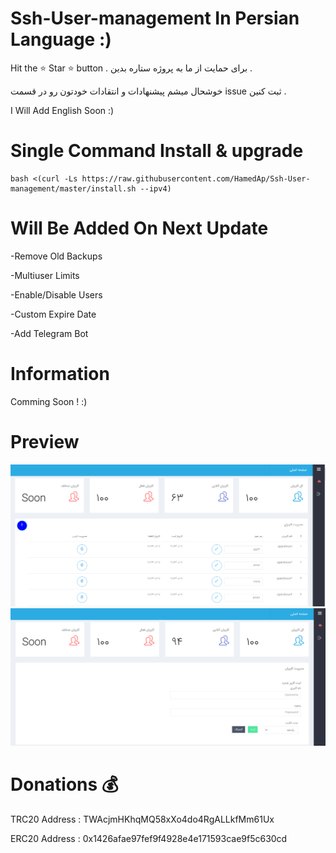 # Ssh-User-management In Persian Language :)
Hit the ⭐ Star ⭐ button .
برای حمایت از ما به پروژه ستاره بدین . 

خوشحال میشم پیشنهادات و انتقادات خودتون رو در قسمت issue ثبت کنین .

I Will Add English Soon :)

# Single Command Install & upgrade


````
bash <(curl -Ls https://raw.githubusercontent.com/HamedAp/Ssh-User-management/master/install.sh --ipv4)
````
# Will Be Added On Next Update 

-Remove Old Backups

-Multiuser Limits 

-Enable/Disable Users 

-Custom Expire Date 

-Add Telegram Bot




# Information
Comming Soon ! :)

# Preview
![](screenshot/Capture.PNG)
![](screenshot/22.PNG)


# Donations 💰
TRC20 Address :
TWAcjmHKhqMQ58xXo4do4RgALLkfMm61Ux

ERC20 Address :
0x1426afae97fef9f4928e4e171593cae9f5c630cd

